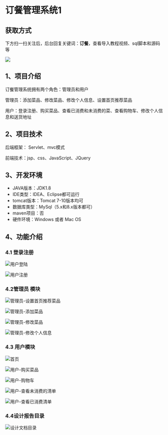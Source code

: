 # 订餐管理系统1

## 获取方式

下方扫一扫关注后，后台回复关键词：**订餐**，查看导入教程视频、sql脚本和源码等

 ![](https://www.codeshop.fun/Typora-Images/202205281253739.png)

## 1、项目介绍

订餐管理系统拥有两个角色：管理员和用户

管理员：添加菜品、修改菜品、修改个人信息、设置首页推荐菜品

用户：登录注册、购买菜品、查看已消费和未消费的菜、查看购物车、修改个人信息和送货地址


## 2、项目技术

后端框架： Servlet、mvc模式

前端技术：jsp、css、JavaScript、JQuery

## 3、开发环境

- JAVA版本：JDK1.8
- IDE类型：IDEA、Eclipse都可运行
- tomcat版本：Tomcat 7-10版本均可
- 数据库类型：MySql（5.x和8.x版本都可） 
- maven项目：否
- 硬件环境：Windows 或者 Mac OS


## 4、功能介绍

### 4.1 登录注册

![用户登陆](https://www.codeshop.fun/Typora-Images/202207151852134.jpg)

![用户注册](https://www.codeshop.fun/Typora-Images/202207151852289.jpg)

### 4.2管理员 模块

![管理员-设置首页推荐菜品](https://www.codeshop.fun/Typora-Images/202207151853612.jpg)

![管理员-添加菜品](https://www.codeshop.fun/Typora-Images/202207151853435.jpg)

![管理员-修改菜品](https://www.codeshop.fun/Typora-Images/202207151853604.jpg)

![管理员-修改个人信息](https://www.codeshop.fun/Typora-Images/202207151853433.jpg)

### 4.3 用户模块

![首页](https://www.codeshop.fun/Typora-Images/202207151853940.jpg)

![用户-购买菜品](https://www.codeshop.fun/Typora-Images/202207151853538.jpg)

![用户-购物车](https://www.codeshop.fun/Typora-Images/202207151853929.jpg)

![用户-查看未消费的清单](https://www.codeshop.fun/Typora-Images/202207151853180.jpg)

![用户-查看已消费清单](https://www.codeshop.fun/Typora-Images/202207151853168.jpg)

### 4.4设计报告目录

![设计文档目录](https://www.codeshop.fun/Typora-Images/202207152028080.jpg)

